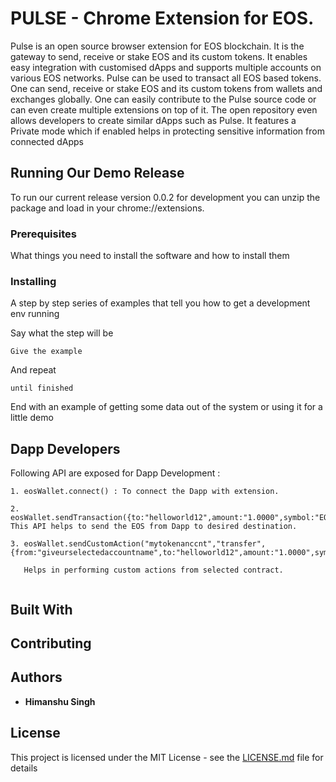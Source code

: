 # PULSE -  Chrome Extension for EOS.

Pulse is an open source browser extension for EOS blockchain. It is the gateway to send, receive or stake EOS and its custom tokens. It enables easy integration with customised dApps and supports multiple accounts on various EOS networks.
Pulse can be used to transact all EOS based tokens. One can send, receive or stake EOS and its custom tokens from wallets and exchanges globally. One can easily contribute to the Pulse source code or can even create multiple extensions on top of it. The open repository even allows developers to create similar dApps such as Pulse. It features a Private mode which if enabled helps in protecting sensitive information from connected dApps

## Running Our Demo Release

To run our current release version 0.0.2 for development you can unzip the package and load in your chrome://extensions.

### Prerequisites

What things you need to install the software and how to install them


### Installing

A step by step series of examples that tell you how to get a development env running

Say what the step will be

```
Give the example
```

And repeat

```
until finished
```

End with an example of getting some data out of the system or using it for a little demo

## Dapp Developers

Following API are exposed for Dapp Development :

```
1. eosWallet.connect() : To connect the Dapp with extension.

2. eosWallet.sendTransaction({to:"helloworld12",amount:"1.0000",symbol:"EOS",memo:"h"}): 
This API helps to send the EOS from Dapp to desired destination.

3. eosWallet.sendCustomAction("mytokenanccnt","transfer",{from:"giveurselectedaccountname",to:"helloworld12",amount:"1.0000",symbol:"EOS",memo:"h"}):
   
   Helps in performing custom actions from selected contract.
    
```

## Built With



## Contributing


## Authors

* **Himanshu Singh** 


## License

This project is licensed under the MIT License - see the [LICENSE.md](LICENSE.md) file for details


